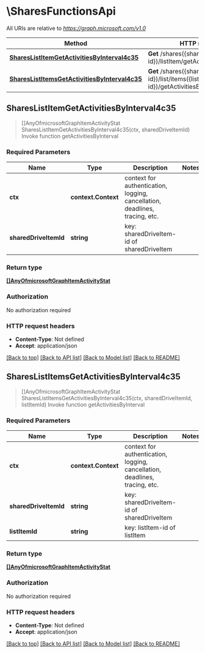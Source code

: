 # \SharesFunctionsApi

All URIs are relative to *https://graph.microsoft.com/v1.0*

Method | HTTP request | Description
------------- | ------------- | -------------
[**SharesListItemGetActivitiesByInterval4c35**](SharesFunctionsApi.md#SharesListItemGetActivitiesByInterval4c35) | **Get** /shares({sharedDriveItem-id})/listItem/getActivitiesByInterval() | Invoke function getActivitiesByInterval
[**SharesListItemsGetActivitiesByInterval4c35**](SharesFunctionsApi.md#SharesListItemsGetActivitiesByInterval4c35) | **Get** /shares({sharedDriveItem-id})/list/items({listItem-id})/getActivitiesByInterval() | Invoke function getActivitiesByInterval



## SharesListItemGetActivitiesByInterval4c35

> []AnyOfmicrosoftGraphItemActivityStat SharesListItemGetActivitiesByInterval4c35(ctx, sharedDriveItemId)
Invoke function getActivitiesByInterval

### Required Parameters


Name | Type | Description  | Notes
------------- | ------------- | ------------- | -------------
**ctx** | **context.Context** | context for authentication, logging, cancellation, deadlines, tracing, etc.
**sharedDriveItemId** | **string**| key: sharedDriveItem-id of sharedDriveItem | 

### Return type

[**[]AnyOfmicrosoftGraphItemActivityStat**](anyOf&lt;microsoft.graph.itemActivityStat&gt;.md)

### Authorization

No authorization required

### HTTP request headers

- **Content-Type**: Not defined
- **Accept**: application/json

[[Back to top]](#) [[Back to API list]](../README.md#documentation-for-api-endpoints)
[[Back to Model list]](../README.md#documentation-for-models)
[[Back to README]](../README.md)


## SharesListItemsGetActivitiesByInterval4c35

> []AnyOfmicrosoftGraphItemActivityStat SharesListItemsGetActivitiesByInterval4c35(ctx, sharedDriveItemId, listItemId)
Invoke function getActivitiesByInterval

### Required Parameters


Name | Type | Description  | Notes
------------- | ------------- | ------------- | -------------
**ctx** | **context.Context** | context for authentication, logging, cancellation, deadlines, tracing, etc.
**sharedDriveItemId** | **string**| key: sharedDriveItem-id of sharedDriveItem | 
**listItemId** | **string**| key: listItem-id of listItem | 

### Return type

[**[]AnyOfmicrosoftGraphItemActivityStat**](anyOf&lt;microsoft.graph.itemActivityStat&gt;.md)

### Authorization

No authorization required

### HTTP request headers

- **Content-Type**: Not defined
- **Accept**: application/json

[[Back to top]](#) [[Back to API list]](../README.md#documentation-for-api-endpoints)
[[Back to Model list]](../README.md#documentation-for-models)
[[Back to README]](../README.md)

